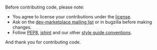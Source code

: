 Before contributing code, please note:

* You agree to license your contributions under the [license](https://github.com/rtilder/signing-service/blob/master/LICENSE).
* Ask on the [dev-marketplace mailing list](https://lists.mozilla.org/listinfo/dev-marketplace) or in bugzilla before making changes.
* Follow [PEP8](http://www.python.org/dev/peps/pep-0008/), [jshint](http://www.jshint.com/) and our other [style guide conventions](http://mozweb.readthedocs.org/en/latest/index.html).

And thank you for contributing code.
